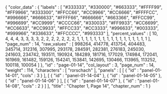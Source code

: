 {
  "color_data" : {
    "labels" : [
      "#333333",
      "#330000",
      "#663333",
      "#FFFF99",
      "#FF9966",
      "#333300",
      "#FFCC66",
      "#CC9966",
      "#CC6666",
      "#FFFFCC",
      "#996666",
      "#666633",
      "#FFFF66",
      "#666666",
      "#663366",
      "#FFCC99",
      "#996699",
      "#CC9999",
      "#CCCC66",
      "#330033",
      "#FF9933",
      "#CC6699",
      "#CC6633",
      "#CC9933",
      "#FFCC33",
      "#CC3333",
      "#996633",
      "#003333",
      "#999966",
      "#336633",
      "#FFCCCC",
      "#993333"
    ],
    "percent_values" : [
      10,
      4,
      4,
      4,
      3,
      3,
      3,
      3,
      2,
      2,
      2,
      2,
      2,
      2,
      2,
      1,
      1,
      1,
      1,
      1,
      1,
      1,
      1,
      1,
      1,
      1,
      1,
      1,
      1,
      1,
      1,
      1
    ],
    "page_num" : 14,
    "raw_values" : [
      998264,
      414778,
      413754,
      404483,
      345714,
      312316,
      307995,
      293178,
      284591,
      282381,
      276183,
      245030,
      241603,
      234742,
      193511,
      190924,
      184289,
      181716,
      177029,
      174984,
      172041,
      161969,
      161482,
      159126,
      154241,
      153841,
      142695,
      130466,
      113965,
      113252,
      100118,
      100054
    ]
  },
  "id" : "page-01-14",
  "col_layout" : 3,
  "page_num" : 14,
  "weight" : 114,
  "characters" : [
    "rorschach"
  ],
  "panels" : [
    [
      {
        "id" : "panel-01-14-01",
        "cols" : 3
      }
    ],
    [
      {
        "id" : "panel-01-14-04"
      },
      {
        "id" : "panel-01-14-05"
      },
      {
        "id" : "panel-01-14-06"
      }
    ],
    [
      {
        "id" : "panel-01-14-07"
      },
      {
        "id" : "panel-01-14-08",
        "cols" : 2
      }
    ]
  ],
  "title" : "Chapter 1, Page 14",
  "chapter_num" : 1
}

